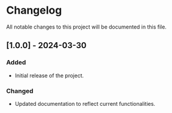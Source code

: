 # Changelog

All notable changes to this project will be documented in this file.

## [1.0.0] - 2024-03-30
### Added
- Initial release of the project.

### Changed
- Updated documentation to reflect current functionalities.

